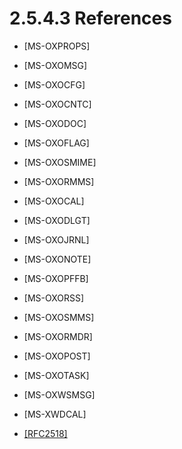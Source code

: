 <html dir="LTR" xmlns:mshelp="http://msdn.microsoft.com/mshelp" xmlns:ddue="http://ddue.schemas.microsoft.com/authoring/2003/5" xmlns:xlink="http://www.w3.org/1999/xlink" xmlns:tool="http://www.microsoft.com/tooltip">
    <head>
        <meta http-equiv="Content-Type" content="text/html; CHARSET=utf-8"></meta>
        <meta name="save" content="history"></meta>
        <title>2.5.4.3 References</title>
        <xml>
            <mshelp:toctitle title="2.5.4.3 References"></mshelp:toctitle>
            <mshelp:rltitle title="[MS-OXPROTO]: References"></mshelp:rltitle>
            <mshelp:keyword index="A" term="48a624be-152c-43fc-93b1-c551302c7368"></mshelp:keyword>
            <mshelp:attr name="DCSext.ContentType" value="open specification"></mshelp:attr>
            <mshelp:attr name="AssetID" value="48a624be-152c-43fc-93b1-c551302c7368"></mshelp:attr>
            <mshelp:attr name="TopicType" value="kbRef"></mshelp:attr>
            <mshelp:attr name="DCSext.Title" value="[MS-OXPROTO]: References" />
        </xml>
    </head>
    <body>
        <div id="header">
            <h1 class="heading">2.5.4.3 References</h1>
        </div>
        <div id="mainSection">
            <div id="mainBody">
                <div id="allHistory" class="saveHistory"></div>
                <div id="sectionSection0" class="section" name="collapseableSection">
                    

<ul><li><p><span><span> 
</span></span><mshelp:link keywords="f6ab1613-aefe-447d-a49c-18217230b148" tabindex="0">[MS-OXPROPS]</mshelp:link></p>

</li><li><p><span><span> 
</span></span><mshelp:link keywords="daa9120f-f325-4afb-a738-28f91049ab3c" tabindex="0">[MS-OXOMSG]</mshelp:link></p>

</li><li><p><span><span> 
</span></span><mshelp:link keywords="7d466dd5-c156-4da9-9a01-75c78e7e1a67" tabindex="0">[MS-OXOCFG]</mshelp:link></p>

</li><li><p><span><span> 
</span></span><mshelp:link keywords="9b636532-9150-4836-9635-9c9b756c9ccf" tabindex="0">[MS-OXOCNTC]</mshelp:link></p>

</li><li><p><span><span> 
</span></span><mshelp:link keywords="103007c8-5066-4bed-84e3-4465907af098" tabindex="0">[MS-OXODOC]</mshelp:link></p>

</li><li><p><span><span> 
</span></span><mshelp:link keywords="f1e50be4-ed30-4c2a-b5cb-8ff3aaaf9b91" tabindex="0">[MS-OXOFLAG]</mshelp:link></p>

</li><li><p><span><span> 
</span></span><mshelp:link keywords="bb17d126-d211-462c-8cd3-454ed33c8746" tabindex="0">[MS-OXOSMIME]</mshelp:link></p>

</li><li><p><span><span> 
</span></span><mshelp:link keywords="a121dda4-48f3-41f8-b12f-170f533038bb" tabindex="0">[MS-OXORMMS]</mshelp:link></p>

</li><li><p><span><span> 
</span></span><mshelp:link keywords="09861fde-c8e4-4028-9346-e7c214cfdba1" tabindex="0">[MS-OXOCAL]</mshelp:link></p>

</li><li><p><span><span> 
</span></span><mshelp:link keywords="01a89b11-9c43-4c40-b147-8f6a1ef5a44f" tabindex="0">[MS-OXODLGT]</mshelp:link></p>

</li><li><p><span><span> 
</span></span><mshelp:link keywords="2aa04fd2-0f36-4ce4-9178-c0fc70aa8d43" tabindex="0">[MS-OXOJRNL]</mshelp:link></p>

</li><li><p><span><span> 
</span></span><mshelp:link keywords="6bf4ed7e-316c-4a3c-be27-5ec93e7ab39f" tabindex="0">[MS-OXONOTE]</mshelp:link></p>

</li><li><p><span><span> 
</span></span><mshelp:link keywords="1a527299-7211-4d27-a74c-b69bd0746320" tabindex="0">[MS-OXOPFFB]</mshelp:link></p>

</li><li><p><span><span> 
</span></span><mshelp:link keywords="53bc9634-0040-4b5a-aecd-29781d826009" tabindex="0">[MS-OXORSS]</mshelp:link></p>

</li><li><p><span><span> 
</span></span><mshelp:link keywords="f6c98225-cd0f-4b18-ac8c-2396dc0f23f7" tabindex="0">[MS-OXOSMMS]</mshelp:link></p>

</li><li><p><span><span> 
</span></span><mshelp:link keywords="5454ebcc-e5d1-4da8-a598-d393b101caab" tabindex="0">[MS-OXORMDR]</mshelp:link></p>

</li><li><p><span><span> 
</span></span><mshelp:link keywords="9b18fdab-aacd-4d73-9534-be9b6ba2f115" tabindex="0">[MS-OXOPOST]</mshelp:link></p>

</li><li><p><span><span> 
</span></span><mshelp:link keywords="55600ec0-6195-4730-8436-59c7931ef27e" tabindex="0">[MS-OXOTASK]</mshelp:link></p>

</li><li><p><span><span> 
</span></span><mshelp:link keywords="74051353-1b3f-4298-95c0-e3a54a8512ca" tabindex="0">[MS-OXWSMSG]</mshelp:link></p>

</li><li><p><span><span> 
</span></span><mshelp:link keywords="52ca41d9-0797-4956-a96d-553565403bc0" tabindex="0">[MS-XWDCAL]</mshelp:link></p>

</li><li><p><span><span> 
</span></span><a href="https://go.microsoft.com/fwlink/?LinkId=90363">[RFC2518]</a></p>

</li></ul>
                </div>
            </div>
        </div>
    </body>
</html>